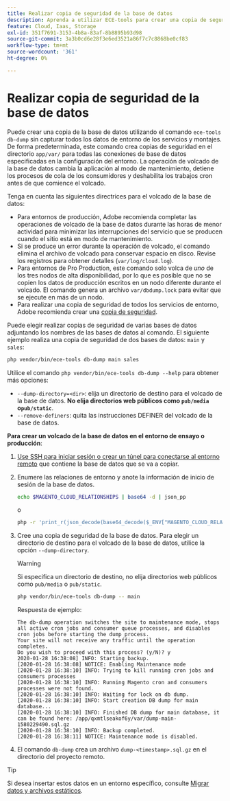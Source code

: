```yaml
---
title: Realizar copia de seguridad de la base de datos
description: Aprenda a utilizar ECE-tools para crear una copia de seguridad de la base de datos para un proyecto de infraestructura en la nube de Adobe Commerce.
feature: Cloud, Iaas, Storage
exl-id: 351f7691-3153-4b8a-83af-8b8895b93d98
source-git-commit: 3a3b0cd6e28f3e6ed3521a86f7c7c8868be0cf83
workflow-type: tm+mt
source-wordcount: '361'
ht-degree: 0%

---
```


# Realizar copia de seguridad de la base de datos

Puede crear una copia de la base de datos utilizando el comando `ece-tools db-dump` sin capturar todos los datos de entorno de los servicios y montajes. De forma predeterminada, este comando crea copias de seguridad en el directorio `app/var/` para todas las conexiones de base de datos especificadas en la configuración del entorno. La operación de volcado de la base de datos cambia la aplicación al modo de mantenimiento, detiene los procesos de cola de los consumidores y deshabilita los trabajos cron antes de que comience el volcado.

Tenga en cuenta las siguientes directrices para el volcado de la base de datos:

- Para entornos de producción, Adobe recomienda completar las operaciones de volcado de la base de datos durante las horas de menor actividad para minimizar las interrupciones del servicio que se producen cuando el sitio está en modo de mantenimiento.
- Si se produce un error durante la operación de volcado, el comando elimina el archivo de volcado para conservar espacio en disco. Revise los registros para obtener detalles (`var/log/cloud.log`).
- Para entornos de Pro Production, este comando solo volca de _uno_ de los tres nodos de alta disponibilidad, por lo que es posible que no se copien los datos de producción escritos en un nodo diferente durante el volcado. El comando genera un archivo `var/dbdump.lock` para evitar que se ejecute en más de un nodo.
- Para realizar una copia de seguridad de todos los servicios de entorno, Adobe recomienda crear una [copia de seguridad](snapshots.md).

Puede elegir realizar copias de seguridad de varias bases de datos adjuntando los nombres de las bases de datos al comando. El siguiente ejemplo realiza una copia de seguridad de dos bases de datos: `main` y `sales`:

```bash
php vendor/bin/ece-tools db-dump main sales
```

Utilice el comando `php vendor/bin/ece-tools db-dump --help` para obtener más opciones:

- `--dump-directory=<dir>`: elija un directorio de destino para el volcado de la base de datos. **No elija directorios web públicos como `pub/media` o`pub/static`**.
- `--remove-definers`: quita las instrucciones DEFINER del volcado de la base de datos.

**Para crear un volcado de la base de datos en el entorno de ensayo o producción**:

1. [Use SSH para iniciar sesión o crear un túnel para conectarse al entorno remoto](../development/secure-connections.md) que contiene la base de datos que se va a copiar.

1. Enumere las relaciones de entorno y anote la información de inicio de sesión de la base de datos.

   ```bash
   echo $MAGENTO_CLOUD_RELATIONSHIPS | base64 -d | json_pp
   ```

   o

   ```bash
   php -r 'print_r(json_decode(base64_decode($_ENV["MAGENTO_CLOUD_RELATIONSHIPS"]))->database);'
   ```

1. Cree una copia de seguridad de la base de datos. Para elegir un directorio de destino para el volcado de la base de datos, utilice la opción `--dump-directory`.

   >[!WARNING]
   >
   >Si especifica un directorio de destino, no elija directorios web públicos como `pub/media` o `pub/static`.

   ```bash
   php vendor/bin/ece-tools db-dump -- main
   ```

   Respuesta de ejemplo:

   ```
   The db-dump operation switches the site to maintenance mode, stops all active cron jobs and consumer queue processes, and disables cron jobs before starting the dump process.
   Your site will not receive any traffic until the operation completes.
   Do you wish to proceed with this process? (y/N)? y
   2020-01-28 16:38:08] INFO: Starting backup.
   [2020-01-28 16:38:08] NOTICE: Enabling Maintenance mode
   [2020-01-28 16:38:10] INFO: Trying to kill running cron jobs and consumers processes
   [2020-01-28 16:38:10] INFO: Running Magento cron and consumers processes were not found.
   [2020-01-28 16:38:10] INFO: Waiting for lock on db dump.
   [2020-01-28 16:38:10] INFO: Start creation DB dump for main database...
   [2020-01-28 16:38:10] INFO: Finished DB dump for main database, it can be found here: /app/qxmtlseakof6y/var/dump-main-1580229490.sql.gz
   [2020-01-28 16:38:10] INFO: Backup completed.
   [2020-01-28 16:38:11] NOTICE: Maintenance mode is disabled.
   ```

1. El comando `db-dump` crea un archivo `dump-<timestamp>.sql.gz` en el directorio del proyecto remoto.

>[!TIP]
>
>Si desea insertar estos datos en un entorno específico, consulte [Migrar datos y archivos estáticos](../deploy/staging-production.md#migrate-static-files).
